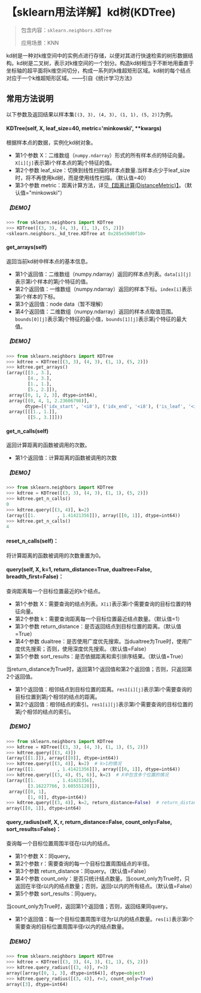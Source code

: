 # 【sklearn用法详解】kd树(KDTree)

> 包含内容：`sklearn.neighbors.KDTree`
>
> 应用场景：KNN

kd树是一种对k维空间中的实例点进行存储，以便对其进行快速检索的树形数据结构。kd树是二叉树，表示对k维空间的一个划分。构造kd树相当于不断地用垂直于坐标轴的超平面将k维空间切分，构成一系列的k维超矩形区域。kd树的每个结点对应于一个k维超矩形区域。——引自《统计学习方法》

## 常用方法说明

以下参数及返回结果以样本集`[(3, 3), (4, 3), (1, 1), (5, 2)]`为例。

#### KDTree(self, X, leaf_size=40, metric='minkowski', **kwargs)

根据样本点的数据，实例化kd树对象。

* 第1个参数 X：二维数组（`numpy.ndarray`）形式的所有样本点的特征向量。`X[i][j]`表示第i个样本点的第j个特征的值。
* 第2个参数 leaf_size：切换到线性扫描的样本点数量.当样本点少于leaf_size时，将不再使用kd树，而是使用线性扫描。（默认值=40）
* 第3个参数 metric：距离计算方法，详见[【距离计算(DistanceMetric)】](https://github.com/ChangxingJiang/Data-Mining-HandBook/blob/master/01_sklearn%E7%94%A8%E6%B3%95%E8%AF%A6%E8%A7%A3/%E8%B7%9D%E7%A6%BB%E8%AE%A1%E7%AE%97(DistanceMetric).md)。（默认值="minkowski"）

##### 【DEMO】

```python
>>> from sklearn.neighbors import KDTree
>>> KDTree([(3, 3), (4, 3), (1, 1), (5, 2)])
<sklearn.neighbors._kd_tree.KDTree at 0x285e59d0f10>
```

#### get_arrays(self)

返回当前kd树中样本点的基本信息。

* 第1个返回值：二维数组（numpy.ndarray）返回的样本点列表。`data[i][j]`表示第i个样本的第j个特征的值。
* 第2个返回值：一维数组（numpy.ndarray）返回的样本下标。`index[i]`表示第i个样本的下标。
* 第3个返回值：node data（暂不理解）
* 第4个返回值：二维数组（numpy.ndarray）返回的样本点取值范围。`bounds[0][j]`表示第j个特征的最小值，`bounds[1][j]`表示第j个特征的最大值。

##### 【DEMO】

```python
>>> from sklearn.neighbors import KDTree
>>> kdtree = KDTree([(3, 3), (4, 3), (1, 1), (5, 2)])
>>> kdtree.get_arrays()
(array([[3., 3.],
        [4., 3.],
        [1., 1.],
        [5., 2.]]),
 array([0, 1, 2, 3], dtype=int64),
 array([(0, 4, 1, 2.23606798)],
       dtype=[('idx_start', '<i8'), ('idx_end', '<i8'), ('is_leaf', '<i8'), ('radius', '<f8')]),
 array([[[1., 1.]],
        [[5., 3.]]]))
```

#### get_n_calls(self)

返回计算距离的函数被调用的次数。

* 第1个返回值：计算距离的函数被调用的次数

##### 【DEMO】

```python
>>> from sklearn.neighbors import KDTree
>>> kdtree = KDTree([(3, 3), (4, 3), (1, 1), (5, 2)])
>>> kdtree.get_n_calls()
0
>>> kdtree.query([(3, 4)], k=2)
(array([[1.        , 1.41421356]]), array([[0, 1]], dtype=int64))
>>> kdtree.get_n_calls()
4
```

#### reset_n_calls(self)：

将计算距离的函数被调用的次数重置为0。

#### query(self, X, k=1, return_distance=True, dualtree=False, breadth_first=False)：

查询距离每一个目标位置最近的k个结点。

* 第1个参数 X：需要查询的结点列表。`X[i]`表示第i个需要查询的目标位置的特征向量。
* 第2个参数 k：需要查询距离每一个目标位置最近结点数量。（默认值=1）
* 第3个参数 return_distance：是否返回结点到目标位置的距离。（默认值=True）
* 第4个参数 dualtree：是否使用广度优先搜索。当dualtree为True时，使用广度优先搜索；否则，使用深度优先搜索。（默认值=False）
* 第5个参数 sort_results：是否依据距离和索引排序结果。（默认值=True）

当return_distance为True时，返回第1个返回值和第2个返回值；否则，只返回第2个返回值。

* 第1个返回值：相邻结点到目标位置的距离。`res1[i][j]`表示第i个需要查询的目标位置到第j个相邻的结点的距离。
* 第2个返回值：相邻结点的索引。`res1[i][j]`表示第i个需要查询的目标位置的第j个相邻的结点的索引。

##### 【DEMO】

```python
>>> from sklearn.neighbors import KDTree
>>> kdtree = KDTree([(3, 3), (4, 3), (1, 1), (5, 2)])
>>> kdtree.query([(3, 4)])
(array([[1.]]), array([[0]], dtype=int64))
>>> kdtree.query([(3, 4)], k=2)  # k>1的情况
(array([[1.        , 1.41421356]]), array([[0, 1]], dtype=int64))
>>> kdtree.query([(3, 4), (5, 6)], k=2)  # X中包含多个位置的情况
(array([[1.        , 1.41421356],
        [3.16227766, 3.60555128]]),
 array([[0, 1],
        [1, 0]], dtype=int64))
>>> kdtree.query([(3, 4)], k=2, return_distance=False)  # return_distance为False的情况
array([[0, 1]], dtype=int64)
```

#### query_radius(self, X, r, return_distance=False, count_only=False, sort_results=False)：

查询每一个目标位置周围半径在r以内的结点。

* 第1个参数 X：同query。
* 第2个参数 r：需要查询的每一个目标位置周围结点的半径。
* 第3个参数 return_distance：同query。（默认值=False）
* 第4个参数 count_only：是否只统计结点数量。当count_only为True时，只返回在半径r以内的结点数量；否则，返回r以内的所有结点。（默认值=False）
* 第5个参数 sort_results：同query。

当count_only为True时，返回第1个返回值；否则，返回结果同query。

* 第1个返回值：每一个目标位置周围半径为r以内的结点数量。`res[i]`表示第i个需要查询的目标位置周围半径r以内的结点数量。

##### 【DEMO】

```python
>>> from sklearn.neighbors import KDTree
>>> kdtree = KDTree([(3, 3), (4, 3), (1, 1), (5, 2)])
>>> kdtree.query_radius([(3, 4)], r=3)
array([array([0, 1, 3], dtype=int64)], dtype=object)
>>> kdtree.query_radius([(3, 4)], r=3, count_only=True)
array([3], dtype=int64)
```

